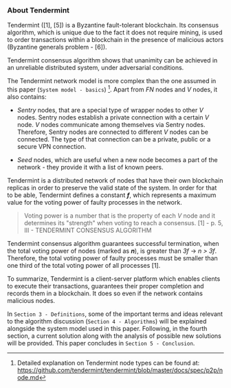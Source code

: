 ### About Tendermint

Tendermint ([1], [5]) is a Byzantine fault-tolerant blockchain. Its consensus algorithm, which is unique due to the fact it does not require mining, is used to order transactions within a blockchain in the presence of malicious actors (Byzantine generals problem - [6]). 

Tendermint consensus algorithm shows that unanimity can be achieved in an unreliable distributed system, under adversarial conditions.

The Tendermint network model is more complex than the one assumed in this paper (`System model - basics`) [^1]. Apart from *FN* nodes and *V* nodes, it also contains: 

* *Sentry* nodes, that are a special type of wrapper nodes to other *V* nodes. Sentry nodes establish a private connection with a certain *V* node. *V* nodes communicate among themselves via Sentry nodes. Therefore, Sentry nodes are connected to different *V* nodes can be connected. The type of that connection can be a private, public or a secure VPN connection. 

* *Seed* nodes, which are useful when a new node becomes a part of the network - they provide it with a list of known peers.

Tendermint is a distributed network of nodes that have their own blockchain replicas in order to preserve the valid state of the system. In order for that to be able, Tendermint defines a constant ***f***, which represents a maximum value for the voting power of faulty processes in the network.

> Voting power is a number that is the property of each *V* node and it determines its "strength" when voting to reach a consensus. [1] - p. 5, III - TENDERMINT CONSENSUS ALGORITHM

Tendermint consensus algorithm guarantees successful termination, when the total voting power of nodes (marked as ***n***), is greater than *3f* → *n > 3f*. Therefore, the total voting power of faulty processes must be smaller than one third of the total voting power of all processes [1].

To summarize, Tendermint is a client-server platform which enables clients to execute their transactions, guarantees their proper completion and records them in a blockchain. It does so even if the network contains malicious nodes.

In `Section 3 - Definitions`, some of the important terms and ideas relevant to the algorithm discussion (`Section 4 - Algorithms`) will be explained alongside the system model used in this paper. Following, in the fourth section, a current solution along with the analysis of possible new solutions will be provided. This paper concludes in `Section 5 - Conclusion`.

[^1]: Detailed explanation on Tendermint node types can be found at: <https://github.com/tendermint/tendermint/blob/master/docs/spec/p2p/node.md>



<!--stackedit_data:
eyJoaXN0b3J5IjpbLTQ5MjI0Njc5OCwxNDg1NjM5MjI3LDQ5MT
Q0MTA2OSwtMTc2OTI4NjM1NCw3MTYzNTI2MDUsMjk1NjAyNjQ4
LDIxNDcyNTgwMTEsLTE5MjE5NDM3MTgsLTE4OTU3NzMyOTUsLT
ExMTgzMjU2ODksMTA2NDQyMjU4MSwtNjYzNTYyMDA1LDY0NzA2
MTAzM119
-->